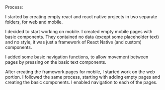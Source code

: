 Process:

I started by creating empty react and react native projects in two separate folders, for web and mobile.

I decided to start working on mobile. I created empty mobile pages with basic components. They contained no data (except some placeholder text) and no style, it was just a framework of React Native (and custom) components.

I added some basic navigation functions, to allow movement between pages by pressing on the basic text components.


After creating the framework pages for mobile, I started work on the web portion. I followed the same process, starting with adding empty pages and creating the basic components. I enabled navigation to each of the pages.
